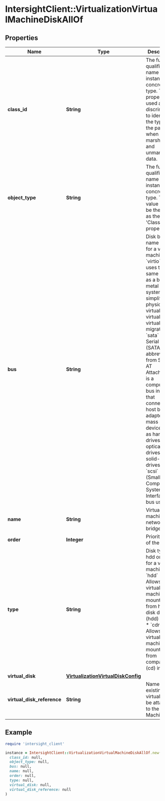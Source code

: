 # IntersightClient::VirtualizationVirtualMachineDiskAllOf

## Properties

| Name | Type | Description | Notes |
| ---- | ---- | ----------- | ----- |
| **class_id** | **String** | The fully-qualified name of the instantiated, concrete type. This property is used as a discriminator to identify the type of the payload when marshaling and unmarshaling data. | [default to &#39;virtualization.VirtualMachineDisk&#39;] |
| **object_type** | **String** | The fully-qualified name of the instantiated, concrete type. The value should be the same as the &#39;ClassId&#39; property. | [default to &#39;virtualization.VirtualMachineDisk&#39;] |
| **bus** | **String** | Disk bus name given for a virtual machine. * &#x60;virtio&#x60; - Disk uses the same paths as a bare-metal system. This simplifies physical-to-virtual and virtual-to-virtual migration. * &#x60;sata&#x60; - Serial ATA (SATA, abbreviated from Serial AT Attachment) is a computer bus interface that connects host bus adapters to mass storage devices such as hard disk drives, optical drives, and solid-state drives. * &#x60;scsi&#x60; - SCSI (Small Computer System Interface) bus used.. | [optional][default to &#39;virtio&#39;] |
| **name** | **String** | Virtual machine network bridge name. | [optional] |
| **order** | **Integer** | Priority order of the disk. | [optional] |
| **type** | **String** | Disk type hdd or cdrom for a virtual machine. * &#x60;hdd&#x60; - Allows the virtual machine to mount disk from hard disk drive (hdd) image. * &#x60;cdrom&#x60; - Allows the virtual machine to mount disk from compact disk (cd) image. | [optional][default to &#39;hdd&#39;] |
| **virtual_disk** | [**VirtualizationVirtualDiskConfig**](VirtualizationVirtualDiskConfig.md) |  | [optional] |
| **virtual_disk_reference** | **String** | Name of the existing virtual disk to be attached to the Virtual Machine. | [optional] |

## Example

```ruby
require 'intersight_client'

instance = IntersightClient::VirtualizationVirtualMachineDiskAllOf.new(
  class_id: null,
  object_type: null,
  bus: null,
  name: null,
  order: null,
  type: null,
  virtual_disk: null,
  virtual_disk_reference: null
)
```

